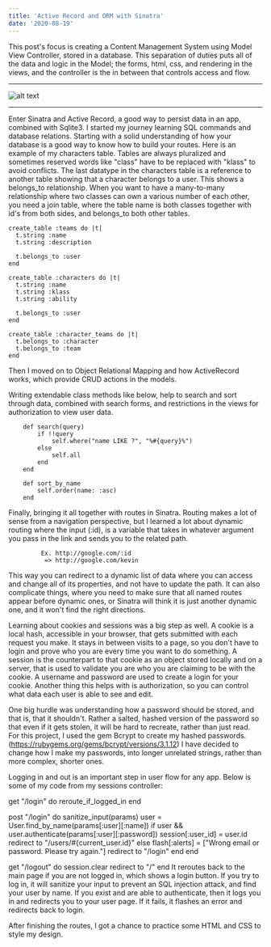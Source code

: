 ```yaml
---
title: 'Active Record and ORM with Sinatra'
date: '2020-08-19'
---
```


This post's focus is creating a Content Management System using Model View Controller, stored in a database. This separation of duties puts all of the data and logic in the Model; the forms, html, css, and rendering in the views, and the controller is the in between that controls access and flow.

---

![alt text](https://images.unsplash.com/photo-1454165804606-c3d57bc86b40?ixid=MXwxMjA3fDB8MHxwaG90by1wYWdlfHx8fGVufDB8fHw%3D&ixlib=rb-1.2.1&auto=format&fit=crop&w=1950&q=80)

---

Enter Sinatra and Active Record, a good way to persist data in an app, combined with Sqlite3. I started my journey learning SQL commands and database relations. Starting with a solid understanding of how your database is a good way to know how to build your routes. Here is an example of my characters table. Tables are always pluralized and sometimes reserved words like "class" have to be replaced with "klass" to avoid conflicts. The last datatype in the characters table is a reference to another table showing that a character belongs to a user. This shows a belongs_to relationship. When you want to have a many-to-many relationship where two classes can own a various number of each other, you need a join table, where the table name is both classes together with id's from both sides, and belongs_to both other tables.

    create_table :teams do |t|
      t.string :name
      t.string :description

      t.belongs_to :user
    end

    create_table :characters do |t|
      t.string :name
      t.string :klass
      t.string :ability

      t.belongs_to :user
    end

    create_table :character_teams do |t|
      t.belongs_to :character
      t.belongs_to :team
    end

Then I moved on to Object Relational Mapping and how ActiveRecord works, which provide CRUD actions in the models.

Writing extendable class methods like below, help to search and sort through data, combined with search forms, and restrictions in the views for authorization to view user data.

        def search(query)
            if !!query
                self.where("name LIKE ?", "%#{query}%")
            else
                self.all
            end
        end

        def sort_by_name
            self.order(name: :asc)
        end

Finally, bringing it all together with routes in Sinatra. Routing makes a lot of sense from a navigation perspective, but I learned a lot about dynamic routing where the input (:id), is a variable that takes in whatever argument you pass in the link and sends you to the related path.

             Ex. http://google.com/:id
              => http://google.com/kevin

This way you can redirect to a dynamic list of data where you can access and change all of its properties, and not have to update the path. It can also complicate things, where you need to make sure that all named routes appear before dynamic ones, or Sinatra will think it is just another dynamic one, and it won't find the right directions.

Learning about cookies and sessions was a big step as well. A cookie is a local hash, accessible in your browser, that gets submitted with each request you make. It stays in between visits to a page, so you don't have to login and prove who you are every time you want to do something. A session is the counterpart to that cookie as an object stored locally and on a server, that is used to validate you are who you are claiming to be with the cookie. A username and password are used to create a login for your cookie. Another thing this helps with is authorization, so you can control what data each user is able to see and edit.

One big hurdle was understanding how a password should be stored, and that is, that it shouldn't. Rather a salted, hashed version of the password so that even if it gets stolen, it will be hard to recreate, rather than just read. For this project, I used the gem Bcrypt to create my hashed passwords.(https://rubygems.org/gems/bcrypt/versions/3.1.12) I have decided to change how I make my passwords, into longer unrelated strings, rather than more complex, shorter ones.

Logging in and out is an important step in user flow for any app. Below is some of my code from my sessions controller:

get "/login" do
reroute_if_logged_in
end

post "/login" do
sanitize_input(params)
user = User.find_by_name(params[:user][:name])
if user && user.authenticate(params[:user][:password])
session[:user_id] = user.id
redirect to "/users/#{current_user.id}"
else
flash[:alerts] = ["Wrong email or password. Please try again."]
redirect to "/login"
end
end

get "/logout" do
session.clear
redirect to "/"
end
It reroutes back to the main page if you are not logged in, which shows a login button. If you try to log in, it will sanitize your input to prevent an SQL injection attack, and find your user by name. If you exist and are able to authenticate, then it logs you in and redirects you to your user page. If it fails, it flashes an error and redirects back to login.

After finishing the routes, I got a chance to practice some HTML and CSS to style my design.
